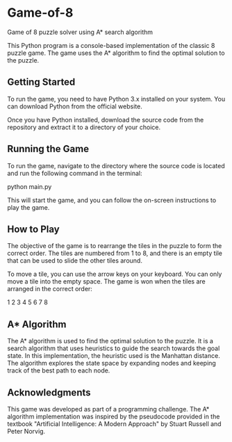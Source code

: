 # Game-of-8
 Game of 8 puzzle solver using A* search algorithm

This Python program is a console-based implementation of the classic 8 puzzle game. The game uses the A* algorithm to find the optimal solution to the puzzle.

## Getting Started
To run the game, you need to have Python 3.x installed on your system. You can download Python from the official website.

Once you have Python installed, download the source code from the repository and extract it to a directory of your choice.

## Running the Game
To run the game, navigate to the directory where the source code is located and run the following command in the terminal:

python main.py

This will start the game, and you can follow the on-screen instructions to play the game.

## How to Play
The objective of the game is to rearrange the tiles in the puzzle to form the correct order. The tiles are numbered from 1 to 8, and there is an empty tile that can be used to slide the other tiles around.

To move a tile, you can use the arrow keys on your keyboard. You can only move a tile into the empty space. The game is won when the tiles are arranged in the correct order:


1 2 3
4 5 6
7 8  

## A* Algorithm
The A* algorithm is used to find the optimal solution to the puzzle. It is a search algorithm that uses heuristics to guide the search towards the goal state. In this implementation, the heuristic used is the Manhattan distance. The algorithm explores the state space by expanding nodes and keeping track of the best path to each node.

## Acknowledgments
This game was developed as part of a programming challenge. The A* algorithm implementation was inspired by the pseudocode provided in the textbook "Artificial Intelligence: A Modern Approach" by Stuart Russell and Peter Norvig.
